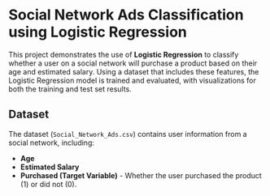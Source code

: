 # Social Network Ads Classification using Logistic Regression

This project demonstrates the use of **Logistic Regression** to classify whether a user on a social network will purchase a product based on their age and estimated salary. Using a dataset that includes these features, the Logistic Regression model is trained and evaluated, with visualizations for both the training and test set results.

## Dataset

The dataset (`Social_Network_Ads.csv`) contains user information from a social network, including:
- **Age**
- **Estimated Salary**
- **Purchased (Target Variable)** - Whether the user purchased the product (1) or did not (0).
